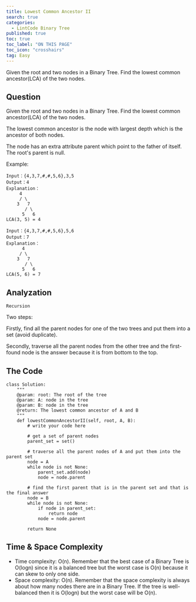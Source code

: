 ```yaml
---
title: Lowest Common Ancestor II
search: true
categories:
  - LintCode Binary Tree
published: true
toc: true
toc_label: "ON THIS PAGE"
toc_icon: "crosshairs"
tag: Easy
---
```


Given the root and two nodes in a Binary Tree. Find the lowest common ancestor(LCA) of the two nodes.

## Question

Given the root and two nodes in a Binary Tree. Find the lowest common ancestor(LCA) of the two nodes.

The lowest common ancestor is the node with largest depth which is the ancestor of both nodes.

The node has an extra attribute parent which point to the father of itself. The root's parent is null.

Example:
```
Input：{4,3,7,#,#,5,6},3,5
Output：4
Explanation：
     4
     / \
    3   7
       / \
      5   6
LCA(3, 5) = 4

Input：{4,3,7,#,#,5,6},5,6
Output：7
Explanation：
      4
     / \
    3   7
       / \
      5   6
LCA(5, 6) = 7
```

## Analyzation
`Recursion`

Two steps:

Firstly, find all the parent nodes for one of the two trees and put them into a set (avoid duplicate).

Secondly, traverse all the parent nodes from the other tree and the first-found node is the answer because it is from bottom to the top.

## The Code
```
class Solution:
    """
    @param: root: The root of the tree
    @param: A: node in the tree
    @param: B: node in the tree
    @return: The lowest common ancestor of A and B
    """
    def lowestCommonAncestorII(self, root, A, B):
        # write your code here
        
        # get a set of parent nodes
        parent_set = set()
        
        # traverse all the parent nodes of A and put them into the parent set
        node = A
        while node is not None:
            parent_set.add(node)
            node = node.parent
        
        # find the first parent that is in the parent set and that is the final answer
        node = B
        while node is not None:
            if node in parent_set:
                return node
            node = node.parent
            
        return None
```

## Time & Space Complexity
- Time complexity: O(n). Remember that the best case of a Binary Tree is O(logn) since it is a balanced tree but the worst case is O(n) because it can skew to only one side.
- Space complexity: O(n). Remember that the space complexity is always about how many nodes there are in a Binary Tree. If the tree is well-balanced then it is O(logn) but the worst case will be O(n).

